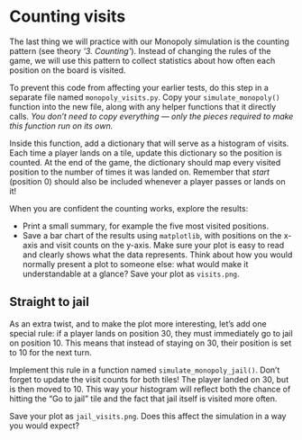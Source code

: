 # Counting visits

The last thing we will practice with our Monopoly simulation is the counting pattern (see theory *'3. Counting'*). Instead of changing the rules of the game, we will use this pattern to collect statistics about how often each position on the board is visited.

To prevent this code from affecting your earlier tests, do this step in a separate file named `monopoly_visits.py`. Copy your `simulate_monopoly()` function into the new file, along with any helper functions that it directly calls. _You don’t need to copy everything — only the pieces required to make this function run on its own._

Inside this function, add a dictionary that will serve as a histogram of visits. Each time a player lands on a tile, update this dictionary so the position is counted. At the end of the game, the dictionary should map every visited position to the number of times it was landed on. Remember that _start_ (position 0) should also be included whenever a player passes or lands on it!

When you are confident the counting works, explore the results:

- Print a small summary, for example the five most visited positions.
- Save a bar chart of the results using `matplotlib`, with positions on the x-axis and visit counts on the y-axis. Make sure your plot is easy to read and clearly shows what the data represents. Think about how you would normally present a plot to someone else: what would make it understandable at a glance? Save your plot as `visits.png`.

## Straight to jail

As an extra twist, and to make the plot more interesting, let’s add one special rule: if a player lands on position 30, they must immediately go to jail on position 10. This means that instead of staying on 30, their position is set to 10 for the next turn.

Implement this rule in a function named `simulate_monopoly_jail()`. Don’t forget to update the visit counts for both tiles! The player landed on 30, but is then moved to 10. This way your histogram will reflect both the chance of hitting the “Go to jail” tile and the fact that jail itself is visited more often.

Save your plot as `jail_visits.png`. Does this affect the simulation in a way you would expect?
